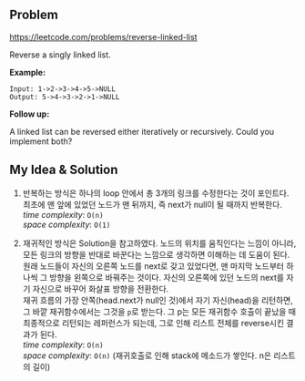 Problem
-------------
https://leetcode.com/problems/reverse-linked-list  

Reverse a singly linked list.  

**Example:**  

```
Input: 1->2->3->4->5->NULL
Output: 5->4->3->2->1->NULL
```  

**Follow up:**  

A linked list can be reversed either iteratively or recursively. Could you implement both?  
  
  
My Idea & Solution
-------------

1. 반복하는 방식은 하나의 loop 안에서 총 3개의 링크를 수정한다는 것이 포인트다. 최초에 맨 앞에 있었던 노드가
맨 뒤까지, 즉 next가 null이 될 때까지 반복한다.  
*time complexity*: `O(n)`  
*space complexity*: `O(1)`  

2. 재귀적인 방식은 Solution을 참고하였다. 노드의 위치를 움직인다는 느낌이 아니라, 모든 링크의 방향을 반대로 
바꾼다는 느낌으로 생각하면 이해하는 데 도움이 된다.  
원래 노드들이 자신의 오른쪽 노드를 next로 갖고 있었다면, 맨 마지막 노드부터 하나씩 그 방향을 왼쪽으로 바꿔주는 것이다. 
자신의 오른쪽에 있던 노드의 next를 자기 자신으로 바꾸어 화살표 방향을 전환한다.  
재귀 흐름의 가장 안쪽(head.next가 null인 것)에서 자기 자신(head)을 리턴하면, 그 바깥 재귀함수에서는 그것을 `p`로 
받는다. 그 p는 모든 재귀함수 호출이 끝났을 때 최종적으로 리턴되는 레퍼런스가 되는데, 그로 인해 리스트 전체를 reverse시킨 결과가 된다.  
*time complexity*: `O(n)`  
*space complexity*: `O(n)` (재귀호출로 인해 stack에 메소드가 쌓인다. n은 리스트의 길이) 
